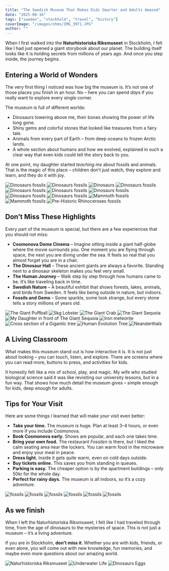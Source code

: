 ```yaml
---
title: "The Swedish Museum That Makes Kids Smarter and Adults Amazed"
date: "2025-08-16"
tags: ["sweden", "stockholm", "travel", "history"]
coverImage: "/images/nhms/IMG_3971.JPG"
author: ""
---
```


When I first walked into the **Naturhistoriska Riksmuseet** in Stockholm, I felt like I had just opened a giant storybook about our planet. The building itself looks like it is holding secrets from millions of years ago. And once you step inside, the journey begins.

## Entering a World of Wonders

The very first thing I noticed was how big the museum is. It’s not one of those places you finish in an hour. No – here you can spend *days* if you really want to explore every single corner.

The museum is full of different worlds:

* Dinosaurs towering above me, their bones showing the power of life long gone.
* Shiny gems and colorful stones that looked like treasures from a fairy tale.
* Animals from every part of Earth – from deep oceans to frozen Arctic lands.
* A whole section about humans and how we evolved, explained in such a clear way that even kids could tell the story back to you.

At one point, my daughter started *teaching me* about fossils and animals. That is the magic of this place – children don’t just watch, they explore and learn, and they do it with joy.

<!--gallery-->
![Dinosaurs fossils](/images/nhms/IMG_3947.JPG)
![Dinosaurs fossils](/images/nhms/IMG_3949.JPG)
![Dinosaurs](/images/nhms/IMG_3974.JPG)
![Dinosaurs fossils](/images/nhms/IMG_3975.JPG)
![Dinosaurs fossils](/images/nhms/IMG_3981.JPG)
![Dinosaurs fossils](/images/nhms/IMG_3985.JPG)
![Dinosaurs fossils](/images/nhms/IMG_3986.JPG)
![Dinosaurs fossils](/images/nhms/IMG_3987.JPG)
![Dinosaurs fossils](/images/nhms/IMG_3989.JPG)
![Mammoth fossils](/images/nhms/IMG_3999.JPG)
![Mammoth fossils](/images/nhms/IMG_4002.JPG)
![Pre-Historic Rhinoceroses fossils](/images/nhms/IMG_4005.JPG)
<!--gallery-->

## Don’t Miss These Highlights

Every part of the museum is special, but there are a few experiences that you should not miss:

* **Cosmonova Dome Cinema** – Imagine sitting inside a giant half-globe where the movie surrounds you. One moment you are flying through space, the next you are diving under the sea. It feels so real that you almost forget you are in a chair.
* **The Dinosaur Hall** – These ancient giants are always a favorite. Standing next to a dinosaur skeleton makes you feel very small.
* **The Human Journey** – Walk step by step through how humans came to be. It’s like traveling back in time.
* **Swedish Nature** – A beautiful exhibit that shows forests, lakes, animals, and birds from Sweden. It feels like being outside in nature, but indoors.
* **Fossils and Gems** – Some sparkle, some look strange, but every stone tells a story millions of years old.

<!--gallery-->
![The Giant Puffball](/images/nhms/IMG_3923.JPG)
![5kg Lobster](/images/nhms/IMG_3926.JPG)
![The Giant Crab](/images/nhms/IMG_3929.JPG)
![The Giant Sequoia](/images/nhms/IMG_3934.JPG)
![My Daughter in front of The Giant Sequoia](/images/nhms/IMG_3933.JPG)
![Iron meteorite](/images/nhms/IMG_3936.JPG)
![Cross section of a Gigantic tree](/images/nhms/IMG_3952.JPG)
![Human Evolution Tree](/images/nhms/IMG_3995.JPG)
![Neanderthals](/images/nhms/IMG_4006.JPG)
<!--gallery-->

## A Living Classroom

What makes this museum stand out is how interactive it is. It is not just about looking – you can touch, listen, and explore. There are screens where you can read more, buttons to press, and activities for kids.

It honestly felt like a mix of school, play, and magic. My wife who studied biological science said it was like revisiting our university lessons, but in a fun way. That shows how much detail the museum gives – simple enough for kids, deep enough for adults.

## Tips for Your Visit

Here are some things I learned that will make your visit even better:

* **Take your time.** The museum is huge. Plan at least 3–4 hours, or even more if you include Cosmonova.
* **Book Cosmonova early.** Shows are popular, and each one takes time.
* **Bring your own food.** The restaurant *Fossilen* is there, but I liked the calm seating area near the lockers. You can warm food in the microwave and enjoy your meal in peace.
* **Dress light.** Inside it gets quite warm, even on cold days outside.
* **Buy tickets online.** This saves you from standing in queues.
* **Parking is easy.** The cheaper option is by the apartment buildings – only 50kr for the whole day.
* **Perfect for rainy days.** The museum is all indoors, so it’s a cozy adventure.

<!--gallery-->
![fossils](/images/nhms/IMG_3937.JPG)
![fossils](/images/nhms/IMG_3939.JPG)
![fossils](/images/nhms/IMG_3943.JPG)
![fossils](/images/nhms/IMG_3979.JPG)
![fossils](/images/nhms/IMG_3982.JPG)
![fossils](/images/nhms/IMG_3983.JPG)
<!--gallery-->

## As we finish

When I left the Naturhistoriska Riksmuseet, I felt like I had traveled through time, from the age of dinosaurs to the mysteries of space. This is not just a museum – it’s a living adventure.

If you are in Stockholm, **don’t miss it**. Whether you are with kids, friends, or even alone, you will come out with new knowledge, fun memories, and maybe even more questions about our amazing world.

<!--gallery-->
![Naturhistoriska Riksmuseet](/images/nhms/IMG_3909.JPG)
![Underwater Life](/images/nhms/IMG_4013.JPG)
![Dinosaurs Eggs](/images/nhms/IMG_3976.JPG)
<!--gallery-->
